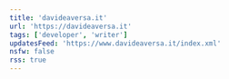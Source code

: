 ```yaml
---
title: 'davideaversa.it'
url: 'https://davideaversa.it'
tags: ['developer', 'writer']
updatesFeed: 'https://www.davideaversa.it/index.xml'
nsfw: false
rss: true
---
```

